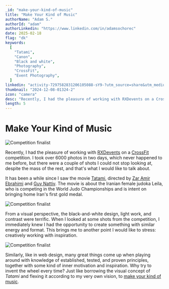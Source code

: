 ```yaml
---
_id: "make-your-kind-of-music"
title: "Make Your Kind of Music"
authorName: "Adam S."
authorId: "adam"
authorLinkedin: "https://www.linkedin.com/in/adamsochorec"
date: 2025-02-18
flag: "dk"
keywords:
  [
    "Tatami",
    "Canon",
    "Black and white",
    "Photography",
    "CrossFit",
    "Event Photography",
  ]
linkedin: "activity-7297582831206105088-sY9-?utm_source=share&utm_medium=member_desktop&rcm=ACoAADhnnusBAz9utnV3BAcpNUWP9RVjWhswzLo"
thumbnail: "2024-12-08-01324-2"
icon: "camera"
desc: "Recently, I had the pleasure of working with RXDevents on a CrossFit competition. I took over 6000 photos in two days, which never happened to me before but there were a couple of shots I could not stop looking at, despite the mass of the rest and that's what I would like to talk about."
length: 5
---
```


# Make Your Kind of Music

![Competition finalist](https://cdn.slavic.media/img/2024-12-08-01324-2/fit=contain,width=1280,sharpen=100 "Competition finalist")

Recently, I had the pleasure of working with [RXDevents](https://www.rxd.dk) on a [CrossFit](https://crossfitpitstop.dk) competition. I took over 6000 photos in two days, which never happened to me before, but there were a couple of shots I could not stop looking at, despite the mass of the rest, and that's what I would like to talk about.

It has been a while since I saw the movie [Tatami](https://www.imdb.com/title/tt26674818/?ref_=nm_ov_bio_lk), directed by [Zar Amir Ebrahimi](https://www.imdb.com/name/nm4399355/?ref_=tt_ov_dr_1) and [Guy Nattiv](https://www.imdb.com/name/nm1142235/?ref_=tt_ov_dr_2). The movie is about the Iranian female judoka Leila, who is competing in the World Judo Championships and is intent on bringing home Iran's first gold medal.

![Competition finalist](https://cdn.slavic.media/img/2024-12-08-01102-2/fit=contain,width=1280,sharpen=100 "Competition finalist")

From a visual perspective, the black-and-white design, light work, and contrast were terrific. When I looked at some shots from the competition, I immediately knew I had the opportunity to create something with similar energy and format. This brings me to another point I would like to stress: creatively working with inspiration.

![Competition finalist](https://cdn.slavic.media/img/2024-12-07-02127-2/fit=contain,width=1280,sharpen=100 "Competition finalist")

Similarly, like in web design, many great things come up when playing around with knowledge of established, tested, and proven principles, together with some kind of inner motivation and inspiration. Why try to invent the wheel every time? Just like borrowing the visual concept of _Tatami_ and flexing it according to my very own vision, to [make your kind of music](https://open.spotify.com/track/6H3Wa6hWR9DRMzMSd4pZkT?si=a182d7d39a1a4f21).
